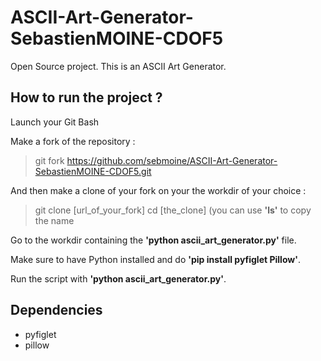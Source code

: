 # ASCII-Art-Generator-SebastienMOINE-CDOF5
Open Source project. This is an ASCII Art Generator.

## How to run the project ?
Launch your Git Bash

Make a fork of the repository :
> git fork https://github.com/sebmoine/ASCII-Art-Generator-SebastienMOINE-CDOF5.git

And then make a clone of your fork on your the workdir of your choice :
> git clone [url_of_your_fork]
> cd [the_clone] (you can use **'ls'** to copy the name

Go to the workdir containing the **'python ascii_art_generator.py'** file.

Make sure to have Python installed and do **'pip install pyfiglet Pillow'**.

Run the script with **'python ascii_art_generator.py'**.

## Dependencies
- pyfiglet
- pillow
